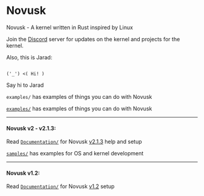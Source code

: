 # Novusk
Novusk - A kernel written in Rust inspired by Linux

Join the [Discord](https://discord.gg/hcVcCugVFP) server for updates on the kernel and projects for the kernel.

Also, this is Jarad:
```commandline

('_') <( Hi! )
```

Say hi to Jarad


``examples/`` has examples of things you can do with Novusk
 

[``examples/``](https://github.com/NathanMcMillan54/novusk/tree/examples/examples) has examples of things you can do 
with Novusk

---

#### Novusk v2 - v2.1.3:

Read [``Documentation/``](https://github.com/NathanMcMillan54/novusk/tree/v2.1.3/Documentation) for Novusk
[v2.1.3](https://github.com/NathanMcMillan54/novusk/releases/tag/v2.1.3) help and setup

[``samples/``](https://github.com/NathanMcMillan54/novusk/tree/v2.1.3/samples) has examples for OS and kernel
development

---

#### Novusk v1.2:

Read [``Documentation/``](https://github.com/NathanMcMillan54/novusk/tree/v1.2/Documentation) for Novusk
[v1.2](https://github.com/NathanMcMillan54/novusk/releases/tag/v1.2) setup
 
